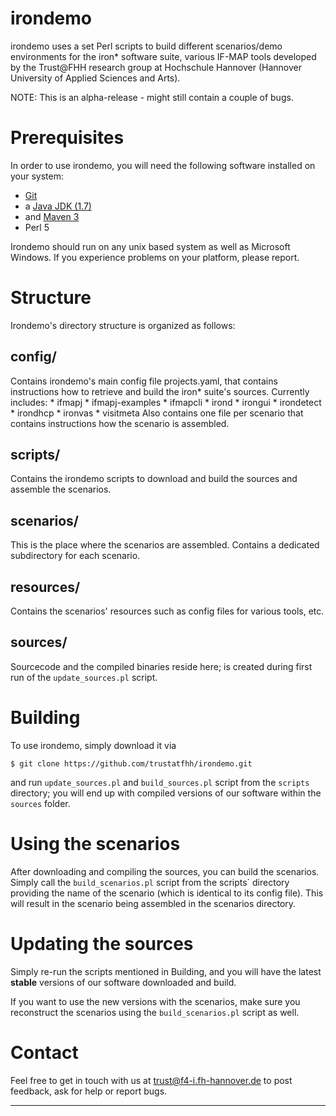 irondemo
========
irondemo uses a set Perl scripts to build different scenarios/demo environments for the iron* software suite, various IF-MAP tools developed by the Trust@FHH research group at Hochschule Hannover (Hannover University of Applied Sciences and Arts).

NOTE: This is an alpha-release - might still contain a couple of bugs.

Prerequisites
=============
In order to use irondemo, you will need the following software installed on your system:
* [Git][git]
* a [Java JDK (1.7)][java]
* and [Maven 3][maven]
* Perl 5

Irondemo should run on any unix based system as well as Microsoft Windows. If you experience problems on your platform, please report.

Structure
========
Irondemo's directory structure is organized as follows:

config/
-------
Contains irondemo's main config file projects.yaml, that contains instructions how to retrieve and build the iron* suite's sources. Currently includes: 
	* ifmapj
	* ifmapj-examples
	* ifmapcli
	* irond
	* irongui
	* irondetect
	* irondhcp
	* ironvas
	* visitmeta
Also contains one file per scenario that contains instructions how the scenario is assembled.

scripts/
--------
Contains the irondemo scripts to download and build the sources and assemble the scenarios.

scenarios/
----------
This is the place where the scenarios are assembled. Contains a dedicated subdirectory for each scenario.

resources/
----------
Contains the scenarios' resources such as config files for various tools, etc.

sources/
--------
Sourcecode and the compiled binaries reside here; is created during first run of the `update_sources.pl` script.

Building
========
To use irondemo, simply download it via 

	$ git clone https://github.com/trustatfhh/irondemo.git

and run `update_sources.pl` and `build_sources.pl` script from the `scripts` directory; 
you will end up with compiled versions of our software within the `sources` folder.

Using the scenarios
===================
After downloading and compiling the sources, you can build the scenarios. Simply call the `build_scenarios.pl` script from the scripts` directory providing the name of the scenario (which is identical to its config file). This will result in the scenario being assembled in the scenarios directory.

Updating the sources
==================
Simply re-run the scripts mentioned in Building, and you will have the latest **stable** versions of our software downloaded and build.

If you want to use the new versions with the scenarios, make sure you reconstruct the scenarios using the `build_scenarios.pl` script as well.


Contact
=======
Feel free to get in touch with us at <trust@f4-i.fh-hannover.de> to post feedback, ask for help or report bugs.

---

[1]: https://github.com/trustatfhh/irondemo
[git]: http://git-scm.com/
[java]: http://www.oracle.com/technetwork/java/javase/downloads/index.html
[maven]: http://maven.apache.org/
